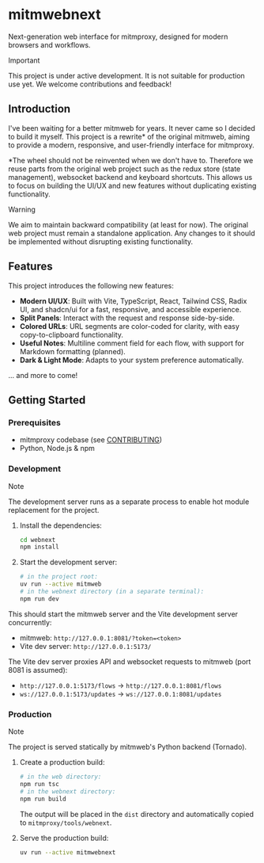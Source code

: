 # mitmwebnext

Next-generation web interface for mitmproxy, designed for modern browsers and workflows.

> [!IMPORTANT]  
> This project is under active development. It is not suitable for production use yet. We welcome contributions and feedback!

## Introduction

I've been waiting for a better mitmweb for years. It never came so I decided to build it myself. This project is a rewrite\* of the original mitmweb, aiming to provide a modern, responsive, and user-friendly interface for mitmproxy.

\*The wheel should not be reinvented when we don't have to. Therefore we reuse parts from the original web project such as the redux store (state management), websocket backend and keyboard shortcuts. This allows us to focus on building the UI/UX and new features without duplicating existing functionality.

> [!WARNING]  
> We aim to maintain backward compatibility (at least for now). The original web project must remain a standalone application. Any changes to it should be implemented without disrupting existing functionality.

## Features

This project introduces the following new features:

- **Modern UI/UX**: Built with Vite, TypeScript, React, Tailwind CSS, Radix UI, and shadcn/ui for a fast, responsive, and accessible experience.
- **Split Panels**: Interact with the request and response side-by-side.
- **Colored URLs**: URL segments are color-coded for clarity, with easy copy-to-clipboard functionality.
- **Useful Notes**: Multiline comment field for each flow, with support for Markdown formatting (planned).
- **Dark & Light Mode**: Adapts to your system preference automatically.

... and more to come!

## Getting Started

### Prerequisites

- mitmproxy codebase (see [CONTRIBUTING](../CONTRIBUTING.md))
- Python, Node.js & npm

### Development

> [!NOTE]
> The development server runs as a separate process to enable hot module replacement for the project.

1. Install the dependencies:

   ```bash
   cd webnext
   npm install
   ```

2. Start the development server:

   ```bash
   # in the project root:
   uv run --active mitmweb
   # in the webnext directory (in a separate terminal):
   npm run dev
   ```

This should start the mitmweb server and the Vite development server concurrently:

- mitmweb: `http://127.0.0.1:8081/?token=<token>`
- Vite dev server: `http://127.0.0.1:5173/`

The Vite dev server proxies API and websocket requests to mitmweb (port 8081 is assumed):

- `http://127.0.0.1:5173/flows` → `http://127.0.0.1:8081/flows`
- `ws://127.0.0.1:5173/updates` → `ws://127.0.0.1:8081/updates`

### Production

> [!NOTE]
> The project is served statically by mitmweb's Python backend (Tornado).

1. Create a production build:

   ```bash
   # in the web directory:
   npm run tsc
   # in the webnext directory:
   npm run build
   ```

   The output will be placed in the `dist` directory and automatically copied to `mitmproxy/tools/webnext`.

2. Serve the production build:

   ```bash
   uv run --active mitmwebnext
   ```

